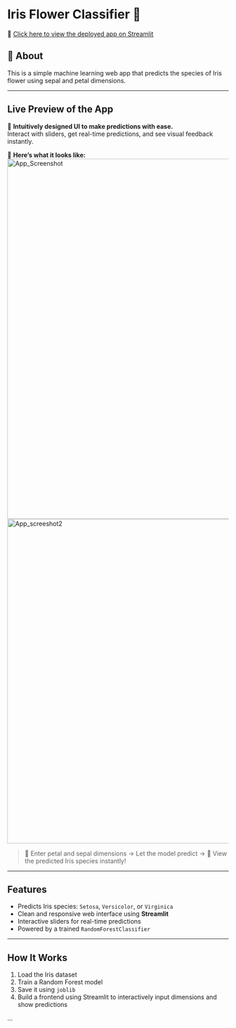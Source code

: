 # Iris Flower Classifier 🌸

🔗 [Click here to view the deployed app on Streamlit](https://irispredictor-exchnh9qj77ucvxjziuvv6.streamlit.app)

## 📌 About
This is a simple machine learning web app that predicts the species of Iris flower using sepal and petal dimensions.

---

##  Live Preview of the App

🎯 **Intuitively designed UI to make predictions with ease.**  
Interact with sliders, get real-time predictions, and see visual feedback instantly.

📸 **Here’s what it looks like:**
<img width="1437" height="818" alt="App_Screenshot" src="https://github.com/user-attachments/assets/c91f6324-0610-4d64-8fd4-54f8d2f07fc7" />
<img width="749" height="737" alt="App_screeshot2" src="https://github.com/user-attachments/assets/f897114b-e732-4a9e-897c-50b1af09a261" />



> 🌼 Enter petal and sepal dimensions →  Let the model predict → 🌸 View the predicted Iris species instantly!

---

##  Features

- Predicts Iris species: `Setosa`, `Versicolor`, or `Virginica`
- Clean and responsive web interface using **Streamlit**
- Interactive sliders for real-time predictions
- Powered by a trained `RandomForestClassifier`

---
##  How It Works

1. Load the Iris dataset
2. Train a Random Forest model
3. Save it using `joblib`
4. Build a frontend using Streamlit to interactively input dimensions and show predictions



...
